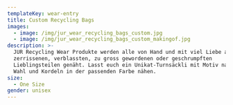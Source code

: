 ```yaml
---
templateKey: wear-entry
title: Custom Recycling Bags
images:
  - image: /img/jur_wear_recycling_bags_custom.jpg
  - image: /img/jur_wear_recycling_bags_custom_makingof.jpg
description: >-
  JUR Recycling Wear Produkte werden alle von Hand und mit viel Liebe aus alten,
  zerrissenen, verblassten, zu gross gewordenen oder geschrumpften
  Lieblingsteilen genäht. Lasst euch ein Unikat-Turnsäckli mit Motiv nach eurer
  Wahl und Kordeln in der passenden Farbe nähen.
size:
  - One Size
gender: unisex
---
```



